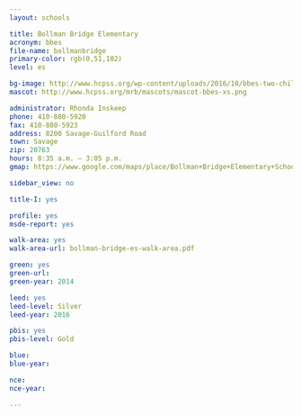 ```yaml
---
layout: schools

title: Bollman Bridge Elementary
acronym: bbes
file-name: bollmanbridge
primary-color: rgb(0,51,102)
level: es

bg-image: http://www.hcpss.org/wp-content/uploads/2016/10/bbes-two-children.jpg
mascot: http://www.hcpss.org/mrb/mascots/mascot-bbes-xs.png

administrator: Rhonda Inskeep
phone: 410-880-5920
fax: 410-880-5923
address: 8200 Savage-Guilford Road
town: Savage
zip: 20763
hours: 8:35 a.m. – 3:05 p.m.
gmap: https://www.google.com/maps/place/Bollman+Bridge+Elementary+School/@39.1459103,-76.8297667,17z/data=!3m1!4b1!4m2!3m1!1s0x89b7ddff128136c3:0x31972a686425646c?hl=en

sidebar_view: no

title-I: yes

profile: yes
msde-report: yes

walk-area: yes
walk-area-url: bollman-bridge-es-walk-area.pdf

green: yes
green-url:
green-year: 2014

leed: yes
leed-level: Silver
leed-year: 2016

pbis: yes
pbis-level: Gold

blue: 
blue-year:

nce:
nce-year:

---
```


